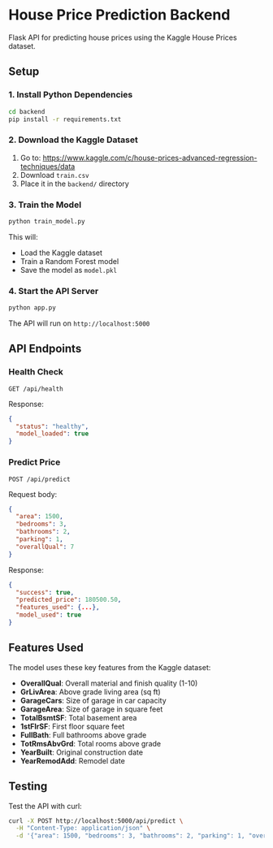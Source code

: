 # House Price Prediction Backend

Flask API for predicting house prices using the Kaggle House Prices dataset.

## Setup

### 1. Install Python Dependencies

```bash
cd backend
pip install -r requirements.txt
```

### 2. Download the Kaggle Dataset

1. Go to: https://www.kaggle.com/c/house-prices-advanced-regression-techniques/data
2. Download `train.csv`
3. Place it in the `backend/` directory

### 3. Train the Model

```bash
python train_model.py
```

This will:
- Load the Kaggle dataset
- Train a Random Forest model
- Save the model as `model.pkl`

### 4. Start the API Server

```bash
python app.py
```

The API will run on `http://localhost:5000`

## API Endpoints

### Health Check
```
GET /api/health
```

Response:
```json
{
  "status": "healthy",
  "model_loaded": true
}
```

### Predict Price
```
POST /api/predict
```

Request body:
```json
{
  "area": 1500,
  "bedrooms": 3,
  "bathrooms": 2,
  "parking": 1,
  "overallQual": 7
}
```

Response:
```json
{
  "success": true,
  "predicted_price": 180500.50,
  "features_used": {...},
  "model_used": true
}
```

## Features Used

The model uses these key features from the Kaggle dataset:
- **OverallQual**: Overall material and finish quality (1-10)
- **GrLivArea**: Above grade living area (sq ft)
- **GarageCars**: Size of garage in car capacity
- **GarageArea**: Size of garage in square feet
- **TotalBsmtSF**: Total basement area
- **1stFlrSF**: First floor square feet
- **FullBath**: Full bathrooms above grade
- **TotRmsAbvGrd**: Total rooms above grade
- **YearBuilt**: Original construction date
- **YearRemodAdd**: Remodel date

## Testing

Test the API with curl:

```bash
curl -X POST http://localhost:5000/api/predict \
  -H "Content-Type: application/json" \
  -d '{"area": 1500, "bedrooms": 3, "bathrooms": 2, "parking": 1, "overallQual": 7}'
```
